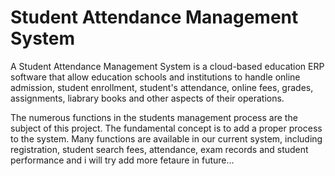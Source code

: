 # Student Attendance Management System


A Student Attendance Management System is a cloud-based education ERP software that allow education schools and institutions to handle online admission, student enrollment,
student's attendance, online fees, grades, assignments, liabrary books and other aspects of their operations. 

The numerous functions in the students management process are the subject of this project. The fundamental concept is to add a proper process to the system. Many functions are
available in our current system, including registration, student search fees, attendance, exam records and student performance and i will try add more fetaure in future...
